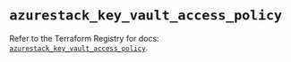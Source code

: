 # `azurestack_key_vault_access_policy`

Refer to the Terraform Registry for docs: [`azurestack_key_vault_access_policy`](https://registry.terraform.io/providers/hashicorp/azurestack/1.0.0/docs/resources/key_vault_access_policy).
